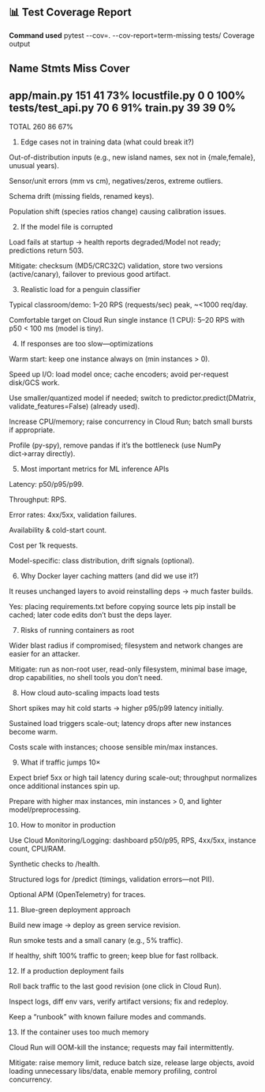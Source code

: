## 📊 Test Coverage Report

**Command used**
pytest --cov=. --cov-report=term-missing tests/
Coverage output


Name                Stmts   Miss  Cover
---------------------------------------
app/main.py           151     41    73%
locustfile.py           0      0   100%
tests/test_api.py      70      6    91%
train.py               39     39     0%
---------------------------------------
TOTAL                 260     86    67%


1) Edge cases not in training data (what could break it?)

Out-of-distribution inputs (e.g., new island names, sex not in {male,female}, unusual years).

Sensor/unit errors (mm vs cm), negatives/zeros, extreme outliers.

Schema drift (missing fields, renamed keys).

Population shift (species ratios change) causing calibration issues.

2) If the model file is corrupted

Load fails at startup → health reports degraded/Model not ready; predictions return 503.

Mitigate: checksum (MD5/CRC32C) validation, store two versions (active/canary), failover to previous good artifact.

3) Realistic load for a penguin classifier

Typical classroom/demo: 1–20 RPS (requests/sec) peak, ~<1000 req/day.

Comfortable target on Cloud Run single instance (1 CPU): 5–20 RPS with p50 < 100 ms (model is tiny).

4) If responses are too slow—optimizations

Warm start: keep one instance always on (min instances > 0).

Speed up I/O: load model once; cache encoders; avoid per-request disk/GCS work.

Use smaller/quantized model if needed; switch to predictor.predict(DMatrix, validate_features=False) (already used).

Increase CPU/memory; raise concurrency in Cloud Run; batch small bursts if appropriate.

Profile (py-spy), remove pandas if it’s the bottleneck (use NumPy dict→array directly).

5) Most important metrics for ML inference APIs

Latency: p50/p95/p99.

Throughput: RPS.

Error rates: 4xx/5xx, validation failures.

Availability & cold-start count.

Cost per 1k requests.

Model-specific: class distribution, drift signals (optional).

6) Why Docker layer caching matters (and did we use it?)

It reuses unchanged layers to avoid reinstalling deps → much faster builds.

Yes: placing requirements.txt before copying source lets pip install be cached; later code edits don’t bust the deps layer.

7) Risks of running containers as root

Wider blast radius if compromised; filesystem and network changes are easier for an attacker.

Mitigate: run as non-root user, read-only filesystem, minimal base image, drop capabilities, no shell tools you don’t need.

8) How cloud auto-scaling impacts load tests

Short spikes may hit cold starts → higher p95/p99 latency initially.

Sustained load triggers scale-out; latency drops after new instances become warm.

Costs scale with instances; choose sensible min/max instances.

9) What if traffic jumps 10×

Expect brief 5xx or high tail latency during scale-out; throughput normalizes once additional instances spin up.

Prepare with higher max instances, min instances > 0, and lighter model/preprocessing.

10) How to monitor in production

Use Cloud Monitoring/Logging: dashboard p50/p95, RPS, 4xx/5xx, instance count, CPU/RAM.

Synthetic checks to /health.

Structured logs for /predict (timings, validation errors—not PII).

Optional APM (OpenTelemetry) for traces.

11) Blue-green deployment approach

Build new image → deploy as green service revision.

Run smoke tests and a small canary (e.g., 5% traffic).

If healthy, shift 100% traffic to green; keep blue for fast rollback.

12) If a production deployment fails

Roll back traffic to the last good revision (one click in Cloud Run).

Inspect logs, diff env vars, verify artifact versions; fix and redeploy.

Keep a “runbook” with known failure modes and commands.

13) If the container uses too much memory

Cloud Run will OOM-kill the instance; requests may fail intermittently.

Mitigate: raise memory limit, reduce batch size, release large objects, avoid loading unnecessary libs/data, enable memory profiling, control concurrency.


